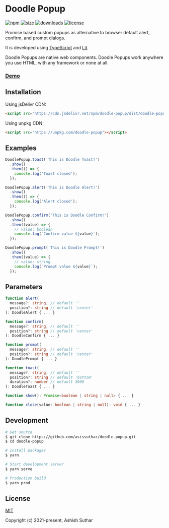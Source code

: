 # Doodle Popup

[![npm](https://img.shields.io/npm/v/doodle-popup)](https://www.npmjs.com/package/doodle-popup)
[![size](https://img.shields.io/bundlephobia/min/doodle-popup)](https://unpkg.com/doodle-popup)
[![downloads](https://img.shields.io/npm/dm/doodle-popup)](https://www.npmjs.com/package/doodle-popup)
[![license](https://img.shields.io/github/license/asissuthar/doodle-popup)](https://github.com/asissuthar/doodle-popup)

Promise based custom popups as alternative to browser default alert, confirm, and prompt dialogs.

It is developed using [TypeScript](https://www.typescriptlang.org/) and [Lit](https://lit.dev/).

Doodle Popups are native web components. Doodle Popups work anywhere you use HTML, with any framework or none at all.

### [Demo](https://asissuthar.github.io/doodle-popup)

## Installation

Using jsDelivr CDN:

```html
<script src="https://cdn.jsdelivr.net/npm/doodle-popup/dist/doodle-popup.js"></script>
```

Using unpkg CDN:

```html
<script src="https://unpkg.com/doodle-popup"></script>
```

## Examples

```js
DoodlePopup.toast('This is Doodle Toast!')
  .show()
  .then(() => {
    console.log('Toast closed');
  });

DoodlePopup.alert('This is Doodle Alert!')
  .show()
  .then(() => {
    console.log('Alert closed');
  });

DoodlePopup.confirm('This is Doodle Confirm!')
  .show()
  .then((value) => {
    // value: boolean
    console.log(`Confirm value ${value}`);
  });

DoodlePopup.prompt('This is Doodle Prompt!')
  .show()
  .then((value) => {
    // value: string
    console.log(`Prompt value ${value}`);
  });
```

## Parameters

```ts
function alert(
  message?: string, // default ''
  position?: string // default 'center'
): DoodleAlert { ... }

function confirm(
  message?: string, // default ''
  position?: string // default 'center'
): DoodleConfirm { ... }

function prompt(
  message?: string, // default ''
  position?: string // default 'center'
): DoodlePrompt { ... }

function toast(
  message?: string, // default ''
  position?: string // default 'bottom'
  duration?: number // default 3000
): DoodleToast { ... }

function show(): Promise<boolean | string | null> { ... }

function close(value: boolean | string | null): void { ... }
```

## Development

```bash
# Get source
$ git clone https://github.com/asissuthar/doodle-popup.git
$ cd doodle-popup

# Install packages
$ yarn

# Start development server
$ yarn serve

# Production build
$ yarn prod
```

## License

[MIT](https://opensource.org/licenses/MIT)

Copyright (c) 2021-present, Ashish Suthar

